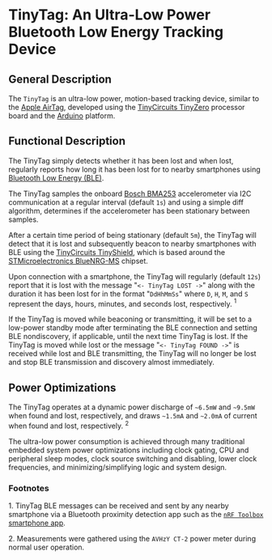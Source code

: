 # TinyTag: An Ultra-Low Power Bluetooth Low Energy Tracking Device

## General Description

The `TinyTag` is an ultra-low power, motion-based tracking device, similar to the [Apple AirTag](https://www.apple.com/airtag/), developed using the [TinyCircuits TinyZero](https://tinycircuits.com/products/tinyzero-processor) processor board and the [Arduino](https://www.arduino.cc/en/software) platform.

## Functional Description

The TinyTag simply detects whether it has been lost and when lost, regularly reports how long it has been lost for to nearby smartphones using [Bluetooth Low Energy (BLE)](https://www.bluetooth.com/bluetooth-resources/intro-to-bluetooth-low-energy/).

The TinyTag samples the onboard [Bosch BMA253](https://www.bosch-sensortec.com/products/motion-sensors/accelerometers/bma253/) accelerometer via I2C communication at a regular interval (default `1s`) and using a simple diff algorithm, determines if the accelerometer has been stationary between samples.

After a certain time period of being stationary (default `5m`), the TinyTag will detect that it is lost and subsequently beacon to nearby smartphones with BLE using the [TinyCircuits TinyShield](https://tinycircuits.com/products/bluetooth-low-energy-tinyshield), which is based around the [STMicroelectronics BlueNRG-MS](https://www.st.com/en/wireless-connectivity/bluenrg-ms.html) chipset.

Upon connection with a smartphone, the TinyTag will regularly (default `12s`) report that it is lost with the message "`<- TinyTag LOST ->`" along with the duration it has been lost for in the format "`DdHhMmSs`" where `D`, `H`, `M`, and `S` represent the days, hours, minutes, and seconds lost, respectively. $^1$

If the TinyTag is moved while beaconing or transmitting, it will be set to a low-power standby mode after terminating the BLE connection and setting BLE nondiscovery, if applicable, until the next time TinyTag is lost. If the TinyTag is moved while lost or the message "`<- TinyTag FOUND ->`" is received while lost and BLE transmitting, the TinyTag will no longer be lost and stop BLE transmission and discovery almost immediately.

## Power Optimizations

The TinyTag operates at a dynamic power discharge of `~6.5mW` and `~9.5mW` when found and lost, respectively, and draws `~1.5mA` and `~2.0mA` of current when found and lost, respectively. $^2$

The ultra-low power consumption is achieved through many traditional embedded system power optimizations including clock gating, CPU and peripheral sleep modes, clock source switching and disabling, lower clock frequencies, and minimizing/simplifying logic and system design.

### Footnotes

$1.$ TinyTag BLE messages can be received and sent by any nearby smartphone via a Bluetooth proximity detection app such as the [`nRF Toolbox` smartphone app](https://www.nordicsemi.com/Products/Development-tools/nrf-toolbox).

$2.$ Measurements were gathered using the `AVHzY CT-2` power meter during normal user operation.
